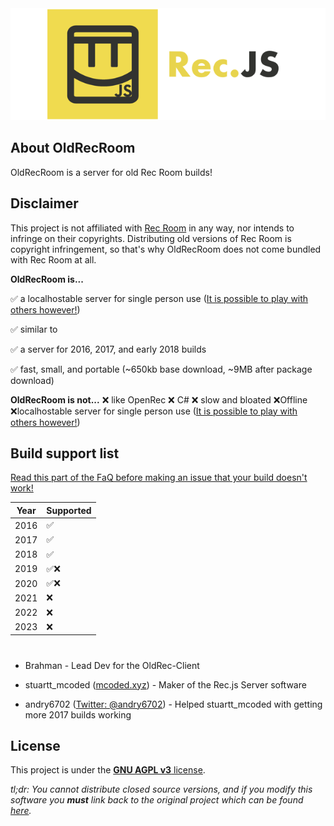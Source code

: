 <div align="center">
<img src="./logo/LogoText.png" alt="A yellow Rec Room logo with text saying 'OkdRec'.">
</div>

## About OldRecRoom

OldRecRoom is a server for old Rec Room builds!

## Disclaimer

This project is not affiliated with [Rec Room](https://recroom.com/) in any way, nor intends to infringe on their copyrights. Distributing old versions of Rec Room is copyright infringement, so that's why OldRecRoom does not come bundled with Rec Room at all.

**OldRecRoom is...**

✅ a localhostable server for single person use ([It is possible to play with others however!](#q-is-it-possible-to-play-with-other-people-with-recnetjs))

✅ similar to 

✅ a server for 2016, 2017, and early 2018 builds

✅ fast, small, and portable (~650kb base download, ~9MB after package download)

**OldRecRoom is not...**
❌ like OpenRec
❌ C#
❌ slow and bloated
❌Offline
❌localhostable server for single person use ([It is possible to play with others however!](#q-is-it-possible-to-play-with-other-people-with-recnetjs))
## Build support list

[Read this part of the FaQ before making an issue that your build doesn't work!](#q-my-build-doesnt-work)

| Year | Supported | 
|------|-----------|
| 2016 | ✅       | 
| 2017 | ✅       | 
| 2018 | ✅       |
| 2019 | ✅❌     | 
| 2020 | ✅❌     | 
| 2021 | ❌        | 
| 2022 | ❌        |             
| 2023 | ❌        | 


#
- Brahman - Lead Dev for the OldRec-Client


- stuartt_mcoded ([mcoded.xyz](https://mcoded.xyz)) - Maker of the Rec.js Server software

- andry6702 ([Twitter: @andry6702](https://twitter.com/andry6702)) - Helped stuartt_mcoded with getting more 2017 builds working

## License

This project is under the [**GNU AGPL v3** license](https://github.com/RealMCoded/Rec.js/blob/master/LICENSE). 

*tl;dr: You cannot distribute closed source versions, and if you modify this software you **must** link back to the original project which can be found [here](https://github.com/RealMCoded/OldRecRoom).*


